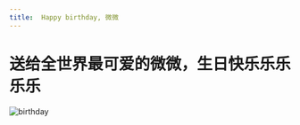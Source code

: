 ```yaml
---
title:  Happy birthday, 微微 
---
```


# 送给全世界最可爱的微微，生日快乐乐乐乐乐

![birthday](http://b-ssl.duitang.com/uploads/item/201511/29/20151129102306_iKvxF.jpeg)
